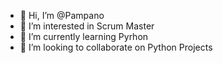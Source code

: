 - 👋 Hi, I’m @Pampano
- 👀 I’m interested in Scrum Master
- 🌱 I’m currently learning Pyrhon
- 💞️ I’m looking to collaborate on Python Projects

<!---
Pampano/Pampano is a ✨ special ✨ repository because its `README.md` (this file) appears on your GitHub profile.
You can click the Preview link to take a look at your changes.
--->
